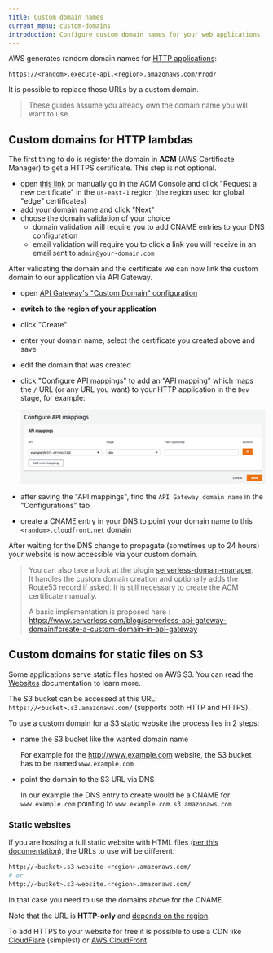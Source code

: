 ```yaml
---
title: Custom domain names
current_menu: custom-domains
introduction: Configure custom domain names for your web applications.
---
```


AWS generates random domain names for [HTTP applications](/docs/runtimes/http.md):

```
https://<random>.execute-api.<region>.amazonaws.com/Prod/
```

It is possible to replace those URLs by a custom domain.

> These guides assume you already own the domain name you will want to use.

## Custom domains for HTTP lambdas

The first thing to do is register the domain in **ACM** (AWS Certificate Manager) to get a HTTPS certificate. This step is not optional.

- open [this link](https://console.aws.amazon.com/acm/home?region=us-east-1#/wizard/) or manually go in the ACM Console and click "Request a new certificate" in the `us-east-1` region (the region used for global "edge" certificates)
- add your domain name and click "Next"
- choose the domain validation of your choice
    - domain validation will require you to add CNAME entries to your DNS configuration
    - email validation will require you to click a link you will receive in an email sent to `admin@your-domain.com`

After validating the domain and the certificate we can now link the custom domain to our application via API Gateway.

- open [API Gateway's "Custom Domain" configuration](https://console.aws.amazon.com/apigateway/main/publish/domain-names)
- **switch to the region of your application**
- click "Create"
- enter your domain name, select the certificate you created above and save
- edit the domain that was created
- click "Configure API mappings" to add an "API mapping" which maps the `/` URL (or any URL you want) to your HTTP application in the `Dev` stage, for example:

  ![](custom-domains-path-mapping.png)
- after saving the "API mappings", find the `API Gateway domain name` in the "Configurations" tab
- create a CNAME entry in your DNS to point your domain name to this `<random>.cloudfront.net` domain

After waiting for the DNS change to propagate (sometimes up to 24 hours) your website is now accessible via your custom domain.

> You can also take a look at the plugin [serverless-domain-manager](https://www.serverless.com/plugins/serverless-domain-manager).  
> It handles the custom domain creation and optionally adds the Route53 record if asked. It is still necessary to create the ACM certificate manually.
> 
> A basic implementation is proposed here : https://www.serverless.com/blog/serverless-api-gateway-domain#create-a-custom-domain-in-api-gateway  


## Custom domains for static files on S3

Some applications serve static files hosted on AWS S3. You can read the [Websites](/docs/websites.md#hosting-static-files-with-s3) documentation to learn more.

The S3 bucket can be accessed at this URL: `https://<bucket>.s3.amazonaws.com/` (supports both HTTP and HTTPS).

To use a custom domain for a S3 static website the process lies in 2 steps:

- name the S3 bucket like the wanted domain name

  For example for the http://www.example.com website, the S3 bucket has to be named `www.example.com`
- point the domain to the S3 URL via DNS

  In our example the DNS entry to create would be a CNAME for `www.example.com` pointing to `www.example.com.s3.amazonaws.com`

### Static websites

If you are hosting a full static website with HTML files ([per this documentation](https://docs.aws.amazon.com/AmazonS3/latest/dev/WebsiteHosting.html)), the URLs to use will be different:

```bash
http://<bucket>.s3-website-<region>.amazonaws.com/
# or
http://<bucket>.s3-website.<region>.amazonaws.com/
```

In that case you need to use the domains above for the CNAME.

Note that the URL is **HTTP-only** and [depends on the region](https://docs.aws.amazon.com/general/latest/gr/rande.html#s3_website_region_endpoints).

To add HTTPS to your website for free it is possible to use a CDN like [CloudFlare](https://cloudflare.com/) (simplest) or [AWS CloudFront](/docs/websites.md#serving-php-and-static-files-via-cloudfront).
